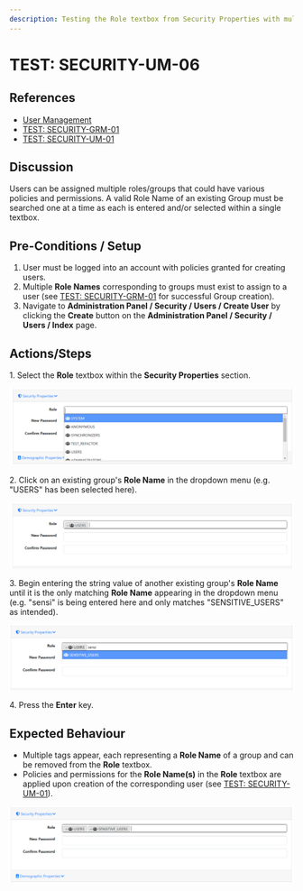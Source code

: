 ```yaml
---
description: Testing the Role textbox from Security Properties with multiple valid roles.
---
```


# TEST: SECURITY-UM-06

## References

* [User Management](broken-reference)
* [TEST: SECURITY-GRM-01](../group-role-management-tests/test-security-grm-01-1.md)
* [TEST: SECURITY-UM-01](test-security-um-01.md)

## Discussion

Users can be assigned multiple roles/groups that could have various policies and permissions. A valid Role Name of an existing Group must be searched one at a time as each is entered and/or selected within a single textbox.

## Pre-Conditions / Setup

1. User must be logged into an account with policies granted for creating users.
2. Multiple **Role Names** corresponding to groups must exist to assign to a user (see [TEST: SECURITY-GRM-01](../group-role-management-tests/test-security-grm-01-1.md) for successful Group creation).
3. Navigate to **Administration Panel / Security / Users / Create User** by clicking the **Create** button on the **Administration Panel / Security / Users / Index** page.

## Actions/Steps

1\. Select the **Role** textbox within the **Security Properties** section.

![](<../../../../../../../.gitbook/assets/image (228).png>)

2\. Click on an existing group's **Role Name** in the dropdown menu (e.g. "USERS" has been selected here).

![](<../../../../../../../.gitbook/assets/image (230).png>)

3\. Begin entering the string value of another existing group's **Role Name** until it is the only matching **Role Name** appearing in the dropdown menu (e.g. "sensi" is being entered here and only matches "SENSITIVE\_USERS" as intended).

![](<../../../../../../../.gitbook/assets/image (231).png>)

4\. Press the **Enter** key.

## Expected Behaviour

* Multiple tags appear, each representing a **Role Name** of a group and can be removed from the **Role** textbox.
* Policies and permissions for the **Role Name(s)** in the **Role** textbox are applied upon creation of the corresponding user (see [TEST: SECURITY-UM-01](test-security-um-01.md)).

![](<../../../../../../../.gitbook/assets/image (232).png>)
